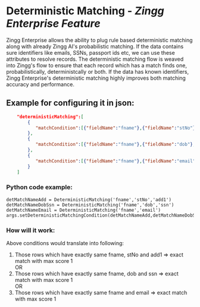 # Deterministic Matching - *Zingg Enterprise Feature*  
  
Zingg Enterprise allows the ability to plug rule based deterministic matching along with already Zingg AI's probabilistic matching. If the data contains sure identifiers like emails, SSNs, passport ids etc, we can use these attributes to resolve records. The deterministic matching flow is weaved into Zingg's flow to ensure that each record which has a match finds one, probabilistically, deterministcally or both. If the data has known identifiers, Zingg Enterprise's deterministic matching highly improves both matching accuracy and performance.  
  
## Example for configuring it in json:  
```json  
    "deterministicMatching":[  
        {  
           "matchCondition":[{"fieldName":"fname"},{"fieldName":"stNo"},{"fieldName":"add1"}]  
        },  
        {  
           "matchCondition":[{"fieldName":"fname"},{"fieldName":"dob"},{"fieldName":"ssn"}]  
        },   
        {  
           "matchCondition":[{"fieldName":"fname"},{"fieldName":"email"}]  
        }  
    ]  
```  
  
### Python code example:  
  
```{python}
detMatchNameAdd = DeterministicMatching('fname','stNo','add1')  
detMatchNameDobSsn = DeterministicMatching('fname','dob','ssn')  
detMatchNameEmail = DeterministicMatching('fname','email')  
args.setDeterministicMatchingCondition(detMatchNameAdd,detMatchNameDobSsn,detMatchNameEmail)  
```
  
### How will it work:  
  
Above conditions would translate into following:  
  
1. Those rows which have exactly same fname, stNo and add1 => exact match with max score 1  
OR  
2. Those rows which have exactly same fname, dob and ssn => exact match with max score 1  
OR  
3. Those rows which have exactly same fname and email => exact match with max score 1  

